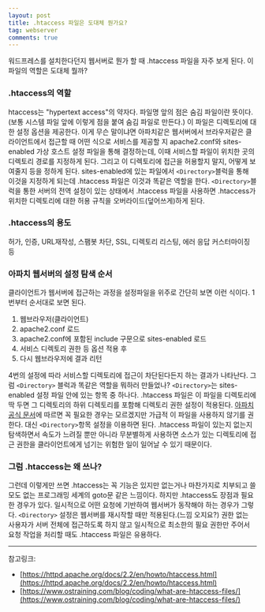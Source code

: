 ```yaml
---
layout: post
title: .htaccess 파일은 도대체 뭔가요?
tag: webserver
comments: true
---
```


워드프레스를 설치한다던지 웹서버로 뭔가 할 때 .htaccess 파일을 자주 보게 된다. 이 파일의 역할은 도대체 뭘까?   
    
### .htaccess의 역할
htaccess는 "hypertext access"의 약자다. 파일명 앞의 점은 숨김 파일이란 뜻이다.(보통 시스템 파일 앞에 이렇게 점을 붙여 숨김 파일로 만든다.) 이 파일은 디렉토리에 대한 설정 옵션을 제공한다. 이게 무슨 말이냐면 아파치같은 웹서버에서 브라우저같은 클라이언트에서 접근할 때 어떤 식으로 서비스를 제공할 지 apache2.conf와 sites-enabled 가상 호스트 설정 파일을 통해 결정하는데, 이때 서비스할 파일이 위치한 곳의 디렉토리 경로를 지정하게 된다. 그리고 이 디렉토리에 접근을 허용할지 말지, 어떻게 보여줄지 등을 정하게 된다. sites-enabled에 있는 파일에서 ```<Directory>```블럭을 통해 이것을 지정하게 되는데 .htaccess 파일은 이것과 똑같은 역할을 한다. ```<Directory>```블럭을 통한 서버의 전역 설정이 있는 상태에서 .htaccess 파일을 사용하면 .htaccess가 위치한 디렉토리에 대한 허용 규칙을 오버라이드(덮어쓰게)하게 된다.
     
### .htaccess의 용도
허가, 인증, URL재작성, 스팸봇 차단, SSL, 디렉토리 리스팅, 에러 응답 커스터마이징 등

### 아파치 웹서버의 설정 탐색 순서
클라이언트가 웹서버에 접근하는 과정을 설정파일을 위주로 간단히 보면 이런 식이다. 1번부터 순서대로 보면 된다.

1. 웹브라우저(클라이언트)
2. apache2.conf 로드
3. apache2.conf에 포함된 include 구문으로 sites-enabled 로드
4. 서비스 디렉토리 권한 등 옵션 적용 후
5. 다시 웹브라우저에 결과 리턴
    
4번의 설정에 따라 서비스할 디렉토리에 접근이 차단된다든지 하는 결과가 나타난다. 그럼 ```<Directory>``` 블럭과 똑같은 역할을 뭐하러 만들었나? ```<Directory>```는 sites-enabled 설정 파일 안에 있는 항목 중 하나다. .htaccess 파일은 이 파일을 디렉토리에 딱 두면 그 디렉토리의 하위 디렉토리를 포함해 디렉토리 권한 설정이 적용된다. [아파치 공식 문서](https://httpd.apache.org/docs/2.2/en/howto/htaccess.html)에 따르면 꼭 필요한 경우는 모르겠지만 가급적 이 파일을 사용하지 않기를 권한다. 대신 ```<Directory>```항목 설정을 이용하면 된다. .htaccess 파일이 있는지 없는지 탐색하면서 속도가 느려질 뿐만 아니라 무분별하게 사용하면 소스가 있는 디렉토리에 접근 권한을 클라이언트에게 넘기는 위험한 일이 일어날 수 있기 때문이다.
    
### 그럼 .htaccess는 왜 쓰나?
그런데 이렇게만 쓰면 .htaccess는 꼭 기능은 있지만 없는거나 마찬가지로 치부되고 쓸모도 없는 프로그래밍 세계의 goto문 같은 느낌이다. 하지만 .htaccess도 장점과 필요한 경우가 있다. 일시적으로 어떤 요청에 기반하여 웹서버가 동작해야 하는 경우가 그렇다. ```<Directory>``` 설정은 웹서버를 재시작할 때만 적용된다.(느낌 오지요?) 권한 없는 사용자가 서버 전체에 접근하도록 하지 않고 일시적으로 최소한의 필요 권한만 주어서 요청 작업을 처리할 때도 .htaccess 파일은 유용하다.   
    
---

참고링크:    
* [https://httpd.apache.org/docs/2.2/en/howto/htaccess.html](https://httpd.apache.org/docs/2.2/en/howto/htaccess.html)
* [https://www.ostraining.com/blog/coding/what-are-htaccess-files/](https://www.ostraining.com/blog/coding/what-are-htaccess-files/)